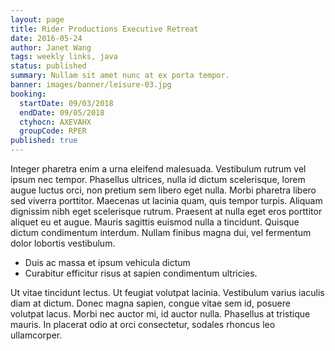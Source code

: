 ```yaml
---
layout: page
title: Rider Productions Executive Retreat
date: 2016-05-24
author: Janet Wang
tags: weekly links, java
status: published
summary: Nullam sit amet nunc at ex porta tempor.
banner: images/banner/leisure-03.jpg
booking:
  startDate: 09/03/2018
  endDate: 09/05/2018
  ctyhocn: AXEVAHX
  groupCode: RPER
published: true
---
```

Integer pharetra enim a urna eleifend malesuada. Vestibulum rutrum vel ipsum nec tempor. Phasellus ultrices, nulla id dictum scelerisque, lorem augue luctus orci, non pretium sem libero eget nulla. Morbi pharetra libero sed viverra porttitor. Maecenas ut lacinia quam, quis tempor turpis. Aliquam dignissim nibh eget scelerisque rutrum. Praesent at nulla eget eros porttitor aliquet eu et augue. Mauris sagittis euismod nulla a tincidunt. Quisque dictum condimentum interdum. Nullam finibus magna dui, vel fermentum dolor lobortis vestibulum.

* Duis ac massa et ipsum vehicula dictum
* Curabitur efficitur risus at sapien condimentum ultricies.

Ut vitae tincidunt lectus. Ut feugiat volutpat lacinia. Vestibulum varius iaculis diam at dictum. Donec magna sapien, congue vitae sem id, posuere volutpat lacus. Morbi nec auctor mi, id auctor nulla. Phasellus at tristique mauris. In placerat odio at orci consectetur, sodales rhoncus leo ullamcorper.
